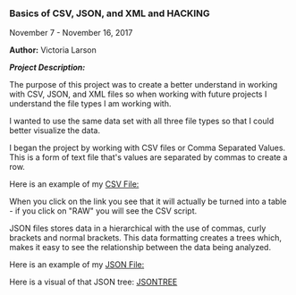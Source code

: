 ### Basics of CSV, JSON, and XML and HACKING

November 7 - November 16, 2017

**Author:** Victoria Larson


__*Project Description:*__

The purpose of this project was to create a better understand in working with CSV, JSON, and XML files so when working with future projects I understand the file types I am working with.

I wanted to use the same data set with all three file types so that I could better visualize the data.

I began the project by working with CSV files or Comma Separated Values. This is a form of text file that's values are separated by commas to create a row.

Here is an example of my [CSV File:](CSV_Practive.csv)

When you click on the link you see that it will actually be turned into a table - if you click on "RAW" you will see the CSV script.

JSON files stores data in a hierarchical with the use of commas, curly brackets and normal brackets. This data formatting creates a trees which, makes it easy to see the relationship between the data being analyzed.

Here is an example of my [JSON File:](JSON_Practice.json)

Here is a visual of that JSON tree:
[JSONTREE](JSON_tree.jpg)
